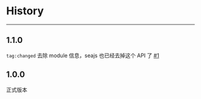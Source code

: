 # History

---

## 1.1.0

`tag:changed` 去除 module 信息，seajs 也已经去掉这个 API 了 [#1](https://github.com/aralejs/class/issues/1)

## 1.0.0

正式版本
